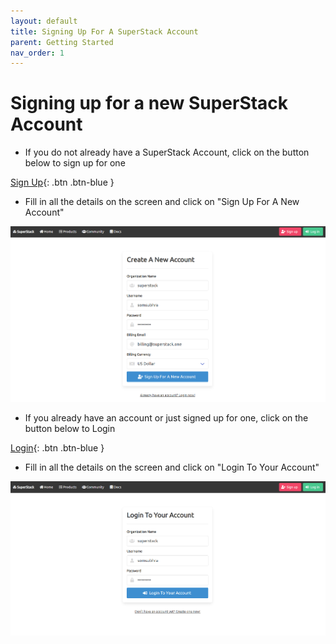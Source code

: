 ```yaml
---
layout: default
title: Signing Up For A SuperStack Account
parent: Getting Started
nav_order: 1
---
```


# Signing up for a new SuperStack Account

- If you do not already have a SuperStack Account, click on the button below to sign up for one

[Sign Up](https://superstack.one/join.html){: .btn .btn-blue }

- Fill in all the details on the screen and click on "Sign Up For A New Account"

![SuperStack Sign Up Page](/assets/images/superstack-sign-up.png)

- If you already have an account or just signed up for one, click on the button below to Login

[Login](https://superstack.one/login.html){: .btn .btn-blue }

- Fill in all the details on the screen and click on "Login To Your Account"

![SuperStack Sign Up Page](/assets/images/superstack-login.png)
